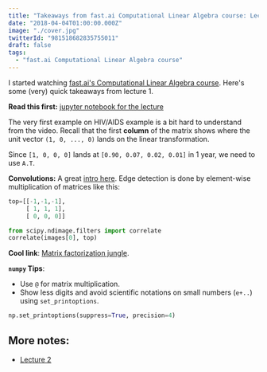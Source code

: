 ```yaml
---
title: "Takeaways from fast.ai Computational Linear Algebra course: Lecture 1"
date: "2018-04-04T01:00:00.000Z"
image: "./cover.jpg"
twitterId: "981518682835755011"
draft: false
tags:
  - "fast.ai Computational Linear Algebra course"
---
```


I started watching [fast.ai's Computational Linear Algebra course](http://www.fast.ai/2017/07/17/num-lin-alg/). Here's some (very) quick takeaways from lecture 1.

<post-separator></post-separator>

<div><responsive-iframe width="560" height="315" src="https://www.youtube.com/embed/8iGzBMboA0I" frameborder="0" allow="autoplay; encrypted-media" allowfullscreen></responsive-iframe></div>

**Read this first:** [jupyter notebook for the lecture](https://github.com/fastai/numerical-linear-algebra/blob/master/nbs/1.%20Why%20are%20we%20here.ipynb)

The very first example on HIV/AIDS example is a bit hard to understand from the video. Recall that the first **column** of the matrix shows where the unit vector `(1, 0, ..., 0)` lands on the linear transformation.

Since `[1, 0, 0, 0]` lands at `[0.90, 0.07, 0.02, 0.01]` in 1 year, we need to use `A.T`.

**Convolutions:** A great [intro here](http://nbviewer.jupyter.org/github/fastai/numerical-linear-algebra/blob/master/nbs/convolution-intro.ipynb). Edge detection is done by element-wise multiplication of matrices like this:

```python
top=[[-1,-1,-1],
     [ 1, 1, 1],
     [ 0, 0, 0]]

from scipy.ndimage.filters import correlate
correlate(images[0], top)
```

**Cool link**: [Matrix factorization jungle](https://sites.google.com/site/igorcarron2/matrixfactorizations).

**`numpy` Tips**:

- Use `@` for matrix multiplication.
- Show less digits and avoid scientific notations on small numbers (`e+..`) using `set_printoptions`.

```python
np.set_printoptions(suppress=True, precision=4)
```

## More notes:

- [Lecture 2](/posts/fastai-computational-linear-algebra-2/)
